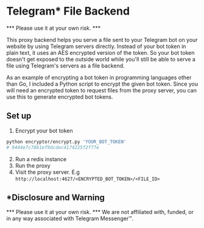 # Telegram* File Backend
*** Please use it at your own risk. ***

This proxy backend helps you serve a file sent to your Telegram bot on your website by using Telegram servers directly. Instead of your bot token in plain text, it uses an AES encrypted version of the token. So your bot token doesn't get exposed to the outside world while you'll still be able to serve a file using Telegram's servers as a file backend.

As an example of encrypting a bot token in programming languages other than Go, I included a Python script to encrypt the given bot token. Since you will need an encrypted token to request files from the proxy server, you can use this to generate encrypted bot tokens.

## Set up

1. Encrypt your bot token

```bash
python encryptor/encrypt.py 'YOUR_BOT_TOKEN'
# 9444e7c7861ef9dcdec4174225f2f77e
```

2. Run a redis instance
3. Run the proxy
4. Visit the proxy server. E.g `http://localhost:4627/<ENCRYPTED_BOT_TOKEN>/<FILE_ID>`

## *Disclosure and Warning
*** Please use it at your own risk. ***
We are not affiliated with, funded, or in any way associated with Telegram Messenger™.